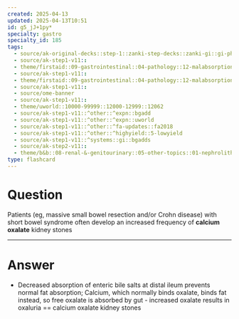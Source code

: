```yaml
---
created: 2025-04-13
updated: 2025-04-13T10:51
id: g5_jJ+1py*
specialty: gastro
specialty_id: 185
tags:
  - source/ak-original-decks::step-1::zanki-step-decks::zanki-gi::gi-physiology-+-embryo,-anatomy
  - source/ak-step1-v11::
  - theme/firstaid::09-gastrointestinal::04-pathology::12-malabsorption-syndromes
  - source/ak-step1-v11::
  - theme/firstaid::09-gastrointestinal::04-pathology::12-malabsorption-syndromes::short-bowel-disease
  - source/ak-step1-v11::
  - source/ome-banner
  - source/ak-step1-v11::
  - theme/uworld::10000-99999::12000-12999::12062
  - source/ak-step1-v11::^other::^expn::bgadd
  - source/ak-step1-v11::^other::^expn::uworld
  - source/ak-step1-v11::^other::^fa-updates::fa2018
  - source/ak-step1-v11::^other::^highyield::5-lowyield
  - source/ak-step1-v11::^systems::gi::bgadds
  - source/ak-step2-v11::
  - theme/b&b::08-renal-&-genitourinary::05-other-topics::01-nephrolithiasis"
type: flashcard
---
```


# Question
Patients (eg, massive small bowel resection and/or Crohn disease) with short bowel syndrome often develop an increased frequency of **calcium oxalate** kidney stones

---

# Answer
- Decreased absorption of enteric bile salts at distal ileum prevents normal fat absorption; Calcium, which normally binds oxalate, binds fat instead, so free oxalate is absorbed by gut    - increased oxalate results in oxaluria == calcium oxalate kidney stones